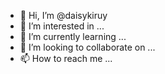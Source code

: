 - 👋 Hi, I’m @daisykiruy
- 👀 I’m interested in ...
- 🌱 I’m currently learning ...
- 💞️ I’m looking to collaborate on ...
- 📫 How to reach me ...

<!---
daisykiruy/daisykiruy is a ✨ special ✨ repository because its `README.md` (this file) appears on your GitHub profile.
You can click the Preview link to take a look at your changes.
--->
